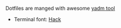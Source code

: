 Dotfiles are manged with awesome [yadm tool](https://yadm.io/)

* Terminal font: [Hack](https://github.com/ryanoasis/nerd-fonts/tree/master/patched-fonts/Hack)
